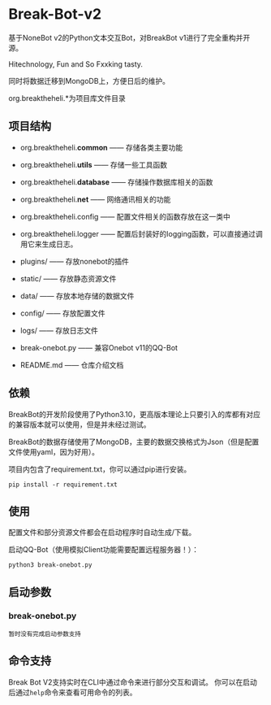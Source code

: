 # Break-Bot-v2

基于NoneBot v2的Python文本交互Bot，对BreakBot v1进行了完全重构并开源。

Hitechnology, Fun and So Fxxking tasty.

同时将数据迁移到MongoDB上，方便日后的维护。

org.breaktheheli.*为项目库文件目录

## 项目结构

- org.breaktheheli.**common** ——  存储各类主要功能
- org.breaktheheli.**utils** ——  存储一些工具函数
- org.breaktheheli.**database** ——  存储操作数据库相关的函数
- org.breaktheheli.**net** ——  网络通讯相关的功能
- org.breaktheheli.config —— 配置文件相关的函数存放在这一类中
- org.breaktheheli.logger —— 配置后封装好的logging函数，可以直接通过调用它来生成日志。  

- plugins/ —— 存放nonebot的插件
- static/ —— 存放静态资源文件
- data/ —— 存放本地存储的数据文件
- config/ —— 存放配置文件
- logs/ —— 存放日志文件  

- break-onebot.py —— 兼容Onebot v11的QQ-Bot  

- README.md —— 仓库介绍文档

## 依赖

BreakBot的开发阶段使用了Python3.10，更高版本理论上只要引入的库都有对应的兼容版本就可以使用，但是并未经过测试。

BreakBot的数据存储使用了MongoDB，主要的数据交换格式为Json（但是配置文件使用yaml，因为好用）。

项目内包含了requirement.txt，你可以通过pip进行安装。

```shell
pip install -r requirement.txt
```


## 使用

配置文件和部分资源文件都会在启动程序时自动生成/下载。  

启动QQ-Bot（使用模拟Client功能需要配置远程服务器！）：

```shell
python3 break-onebot.py
```

## 启动参数

### break-onebot.py

```shell
暂时没有完成启动参数支持
```

## 命令支持

Break Bot V2支持实时在CLI中通过命令来进行部分交互和调试。
你可以在启动后通过`help`命令来查看可用命令的列表。
